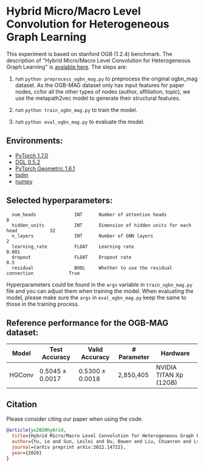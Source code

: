 # Hybrid Micro/Macro Level Convolution for Heterogeneous Graph Learning

This experiment is based on stanford OGB (1.2.4) benchmark. 
The description of "Hybrid Micro/Macro Level Convolution for Heterogeneous Graph Learning" is [avaiable here](https://arxiv.org/abs/2012.14722). 
The steps are:

  1. run ```python preprocess_ogbn_mag.py``` to preprocess the original ogbn_mag dataset. 
  As the OGB-MAG dataset only has input features for paper nodes, ccfor all the other types of nodes (author, affiliation, topic), we use the metapath2vec model to generate their structural features. 

  2. run ```python train_ogbn_mag.py``` to train the model.

  3. run ```python eval_ogbn_mag.py``` to evaluate the model.

## Environments:
- [PyTorch 1.7.0](https://pytorch.org/)
- [DGL 0.5.2](https://www.dgl.ai/)
- [PyTorch Geometric 1.6.1](https://pytorch-geometric.readthedocs.io/en/latest/)
- [tqdm](https://github.com/tqdm/tqdm)
- [numpy](https://github.com/numpy/numpy)

## Selected hyperparameters:

```
  num_heads              INT      Number of attention heads                          8
  hidden_units           INT      Dimension of hidden units for each head            32
  n_layers               INT      Number of GNN layers                               2
  learning_rate          FLOAT    Learning rate                                      0.001
  dropout                FLOAT    Dropout rate                                       0.5
  residual               BOOL     Whether to use the residual connection             True
```

Hyperparameters could be found in the ```args``` variable in ```train_ogbn_mag.py``` file and you can adjust them when training the model.
When evaluating the model, please make sure the ```args``` in ```eval_ogbn_mag.py``` keep the same to those in the training process.

## Reference performance for the OGB-MAG dataset:

| Model        | Test Accuracy   | Valid Accuracy  | # Parameter     | Hardware         |
| ---------    | --------------- | --------------  | --------------  |--------------    |
| HGConv  | 0.5045 ± 0.0017   | 0.5300 ± 0.0018  |    2,850,405      | NVIDIA TITAN Xp (12GB) |

## Citation
Please consider citing our paper when using the code.

```bibtex
@article{yu2020hybrid,
  title={Hybrid Micro/Macro Level Convolution for Heterogeneous Graph Learning},
  author={Yu, Le and Sun, Leilei and Du, Bowen and Liu, Chuanren and Lv, Weifeng and Xiong, Hui},
  journal={arXiv preprint arXiv:2012.14722},
  year={2020}
}
```
